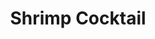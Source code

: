 ---
templateKey: blog-post
featuredpost: false
featuredimage: /assets/Shrimp_Cocktail.png
title: Shrimp Cocktail
description: Cooking
testfield: 1466
---